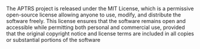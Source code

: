 The APTRS project is released under the MIT License, which is a permissive open-source license allowing anyone to use, modify, and distribute the software freely. This license ensures that the software remains open and accessible while permitting both personal and commercial use, provided that the original copyright notice and license terms are included in all copies or substantial portions of the software
